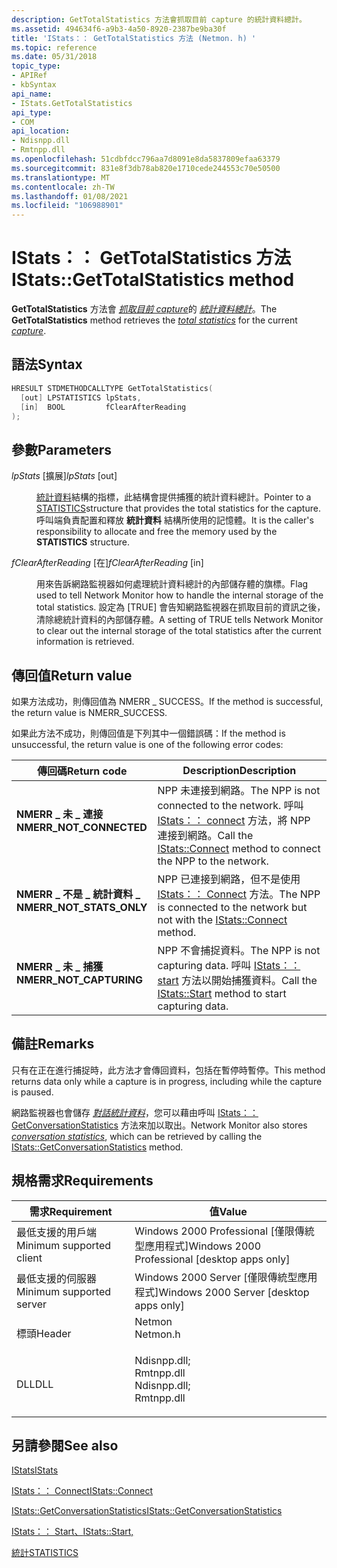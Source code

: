 ```yaml
---
description: GetTotalStatistics 方法會抓取目前 capture 的統計資料總計。
ms.assetid: 494634f6-a9b3-4a50-8920-2387be9ba30f
title: 'IStats：： GetTotalStatistics 方法 (Netmon. h) '
ms.topic: reference
ms.date: 05/31/2018
topic_type:
- APIRef
- kbSyntax
api_name:
- IStats.GetTotalStatistics
api_type:
- COM
api_location:
- Ndisnpp.dll
- Rmtnpp.dll
ms.openlocfilehash: 51cdbfdcc796aa7d8091e8da5837809efaa63379
ms.sourcegitcommit: 831e8f3db78ab820e1710cede244553c70e50500
ms.translationtype: MT
ms.contentlocale: zh-TW
ms.lasthandoff: 01/08/2021
ms.locfileid: "106988901"
---
```

# <a name="istatsgettotalstatistics-method"></a><span data-ttu-id="1b5e5-103">IStats：： GetTotalStatistics 方法</span><span class="sxs-lookup"><span data-stu-id="1b5e5-103">IStats::GetTotalStatistics method</span></span>

<span data-ttu-id="1b5e5-104">**GetTotalStatistics** 方法會 [*抓取目前 capture*](c.md)的 [*統計資料總計*](t.md)。</span><span class="sxs-lookup"><span data-stu-id="1b5e5-104">The **GetTotalStatistics** method retrieves the [*total statistics*](t.md) for the current [*capture*](c.md).</span></span>

## <a name="syntax"></a><span data-ttu-id="1b5e5-105">語法</span><span class="sxs-lookup"><span data-stu-id="1b5e5-105">Syntax</span></span>


```C++
HRESULT STDMETHODCALLTYPE GetTotalStatistics(
  [out] LPSTATISTICS lpStats,
  [in]  BOOL         fClearAfterReading
);
```



## <a name="parameters"></a><span data-ttu-id="1b5e5-106">參數</span><span class="sxs-lookup"><span data-stu-id="1b5e5-106">Parameters</span></span>

<dl> <dt>

<span data-ttu-id="1b5e5-107">*lpStats* \[擴展\]</span><span class="sxs-lookup"><span data-stu-id="1b5e5-107">*lpStats* \[out\]</span></span>
</dt> <dd>

<span data-ttu-id="1b5e5-108">[統計資料](statistics.md)結構的指標，此結構會提供捕獲的統計資料總計。</span><span class="sxs-lookup"><span data-stu-id="1b5e5-108">Pointer to a [STATISTICS](statistics.md)structure that provides the total statistics for the capture.</span></span> <span data-ttu-id="1b5e5-109">呼叫端負責配置和釋放 **統計資料** 結構所使用的記憶體。</span><span class="sxs-lookup"><span data-stu-id="1b5e5-109">It is the caller's responsibility to allocate and free the memory used by the **STATISTICS** structure.</span></span>

</dd> <dt>

<span data-ttu-id="1b5e5-110">*fClearAfterReading* \[在\]</span><span class="sxs-lookup"><span data-stu-id="1b5e5-110">*fClearAfterReading* \[in\]</span></span>
</dt> <dd>

<span data-ttu-id="1b5e5-111">用來告訴網路監視器如何處理統計資料總計的內部儲存體的旗標。</span><span class="sxs-lookup"><span data-stu-id="1b5e5-111">Flag used to tell Network Monitor how to handle the internal storage of the total statistics.</span></span> <span data-ttu-id="1b5e5-112">設定為 [TRUE] 會告知網路監視器在抓取目前的資訊之後，清除總統計資料的內部儲存體。</span><span class="sxs-lookup"><span data-stu-id="1b5e5-112">A setting of TRUE tells Network Monitor to clear out the internal storage of the total statistics after the current information is retrieved.</span></span>

</dd> </dl>

## <a name="return-value"></a><span data-ttu-id="1b5e5-113">傳回值</span><span class="sxs-lookup"><span data-stu-id="1b5e5-113">Return value</span></span>

<span data-ttu-id="1b5e5-114">如果方法成功，則傳回值為 NMERR \_ SUCCESS。</span><span class="sxs-lookup"><span data-stu-id="1b5e5-114">If the method is successful, the return value is NMERR\_SUCCESS.</span></span>

<span data-ttu-id="1b5e5-115">如果此方法不成功，則傳回值是下列其中一個錯誤碼：</span><span class="sxs-lookup"><span data-stu-id="1b5e5-115">If the method is unsuccessful, the return value is one of the following error codes:</span></span>



| <span data-ttu-id="1b5e5-116">傳回碼</span><span class="sxs-lookup"><span data-stu-id="1b5e5-116">Return code</span></span>                                                                                            | <span data-ttu-id="1b5e5-117">Description</span><span class="sxs-lookup"><span data-stu-id="1b5e5-117">Description</span></span>                                                                                                                                  |
|--------------------------------------------------------------------------------------------------------|----------------------------------------------------------------------------------------------------------------------------------------------|
| <dl> <span data-ttu-id="1b5e5-118"><dt>**NMERR \_ 未 \_ 連接**</dt></span><span class="sxs-lookup"><span data-stu-id="1b5e5-118"><dt>**NMERR\_NOT\_CONNECTED**</dt></span></span> </dl>   | <span data-ttu-id="1b5e5-119">NPP 未連接到網路。</span><span class="sxs-lookup"><span data-stu-id="1b5e5-119">The NPP is not connected to the network.</span></span> <span data-ttu-id="1b5e5-120">呼叫 [IStats：： connect](istats-connect.md) 方法，將 NPP 連接到網路。</span><span class="sxs-lookup"><span data-stu-id="1b5e5-120">Call the [IStats::Connect](istats-connect.md) method to connect the NPP to the network.</span></span><br/> |
| <dl> <span data-ttu-id="1b5e5-121"><dt>**NMERR \_ 不是 \_ 統計資料 \_**</dt></span><span class="sxs-lookup"><span data-stu-id="1b5e5-121"><dt>**NMERR\_NOT\_STATS\_ONLY**</dt></span></span> </dl> | <span data-ttu-id="1b5e5-122">NPP 已連接到網路，但不是使用 [IStats：： Connect](istats-connect.md) 方法。</span><span class="sxs-lookup"><span data-stu-id="1b5e5-122">The NPP is connected to the network but not with the [IStats::Connect](istats-connect.md) method.</span></span><br/>                                |
| <dl> <span data-ttu-id="1b5e5-123"><dt>**NMERR \_ 未 \_ 捕獲**</dt></span><span class="sxs-lookup"><span data-stu-id="1b5e5-123"><dt>**NMERR\_NOT\_CAPTURING**</dt></span></span> </dl>   | <span data-ttu-id="1b5e5-124">NPP 不會捕捉資料。</span><span class="sxs-lookup"><span data-stu-id="1b5e5-124">The NPP is not capturing data.</span></span> <span data-ttu-id="1b5e5-125">呼叫 [IStats：： start](istats-start.md) 方法以開始捕獲資料。</span><span class="sxs-lookup"><span data-stu-id="1b5e5-125">Call the [IStats::Start](istats-start.md) method to start capturing data.</span></span><br/>                         |



 

## <a name="remarks"></a><span data-ttu-id="1b5e5-126">備註</span><span class="sxs-lookup"><span data-stu-id="1b5e5-126">Remarks</span></span>

<span data-ttu-id="1b5e5-127">只有在正在進行捕捉時，此方法才會傳回資料，包括在暫停時暫停。</span><span class="sxs-lookup"><span data-stu-id="1b5e5-127">This method returns data only while a capture is in progress, including while the capture is paused.</span></span>

<span data-ttu-id="1b5e5-128">網路監視器也會儲存 [*對話統計資料*](c.md)，您可以藉由呼叫 [IStats：： GetConversationStatistics](istats-getconversationstatistics.md) 方法來加以取出。</span><span class="sxs-lookup"><span data-stu-id="1b5e5-128">Network Monitor also stores [*conversation statistics*](c.md), which can be retrieved by calling the [IStats::GetConversationStatistics](istats-getconversationstatistics.md) method.</span></span>

## <a name="requirements"></a><span data-ttu-id="1b5e5-129">規格需求</span><span class="sxs-lookup"><span data-stu-id="1b5e5-129">Requirements</span></span>



| <span data-ttu-id="1b5e5-130">需求</span><span class="sxs-lookup"><span data-stu-id="1b5e5-130">Requirement</span></span> | <span data-ttu-id="1b5e5-131">值</span><span class="sxs-lookup"><span data-stu-id="1b5e5-131">Value</span></span> |
|-------------------------------------|----------------------------------------------------------------------------------------------------------------------------------------------------------|
| <span data-ttu-id="1b5e5-132">最低支援的用戶端</span><span class="sxs-lookup"><span data-stu-id="1b5e5-132">Minimum supported client</span></span><br/> | <span data-ttu-id="1b5e5-133">Windows 2000 Professional \[僅限傳統型應用程式\]</span><span class="sxs-lookup"><span data-stu-id="1b5e5-133">Windows 2000 Professional \[desktop apps only\]</span></span><br/>                                                                                               |
| <span data-ttu-id="1b5e5-134">最低支援的伺服器</span><span class="sxs-lookup"><span data-stu-id="1b5e5-134">Minimum supported server</span></span><br/> | <span data-ttu-id="1b5e5-135">Windows 2000 Server \[僅限傳統型應用程式\]</span><span class="sxs-lookup"><span data-stu-id="1b5e5-135">Windows 2000 Server \[desktop apps only\]</span></span><br/>                                                                                                     |
| <span data-ttu-id="1b5e5-136">標頭</span><span class="sxs-lookup"><span data-stu-id="1b5e5-136">Header</span></span><br/>                   | <dl> <span data-ttu-id="1b5e5-137"><dt>Netmon</dt></span><span class="sxs-lookup"><span data-stu-id="1b5e5-137"><dt>Netmon.h</dt></span></span> </dl>                                                                      |
| <span data-ttu-id="1b5e5-138">DLL</span><span class="sxs-lookup"><span data-stu-id="1b5e5-138">DLL</span></span><br/>                      | <dl> <span data-ttu-id="1b5e5-139"><dt>Ndisnpp.dll;</dt><dt>Rmtnpp.dll</dt></span><span class="sxs-lookup"><span data-stu-id="1b5e5-139"><dt>Ndisnpp.dll; </dt> <dt>Rmtnpp.dll</dt></span></span> </dl> |



## <a name="see-also"></a><span data-ttu-id="1b5e5-140">另請參閱</span><span class="sxs-lookup"><span data-stu-id="1b5e5-140">See also</span></span>

<dl> <dt>

[<span data-ttu-id="1b5e5-141">IStats</span><span class="sxs-lookup"><span data-stu-id="1b5e5-141">IStats</span></span>](istats.md)
</dt> <dt>

[<span data-ttu-id="1b5e5-142">IStats：： Connect</span><span class="sxs-lookup"><span data-stu-id="1b5e5-142">IStats::Connect</span></span>](istats-connect.md)
</dt> <dt>

[<span data-ttu-id="1b5e5-143">IStats::GetConversationStatistics</span><span class="sxs-lookup"><span data-stu-id="1b5e5-143">IStats::GetConversationStatistics</span></span>](istats-getconversationstatistics.md)
</dt> <dt>

[<span data-ttu-id="1b5e5-144">IStats：： Start、</span><span class="sxs-lookup"><span data-stu-id="1b5e5-144">IStats::Start,</span></span>](istats-start.md)
</dt> <dt>

[<span data-ttu-id="1b5e5-145">統計</span><span class="sxs-lookup"><span data-stu-id="1b5e5-145">STATISTICS</span></span>](statistics.md)
</dt> </dl>

 

 




